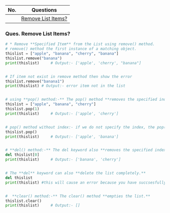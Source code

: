 |  No.  | Questions                                     |
| :---: | --------------------------------------------- |
|       | [Remove List Items?](#ques-remove-list-items) |

### Ques. Remove List Items?
```python
# * Remove **Specified Item** from the List using remove() method.
# remove() method the first instance of a matching object.
thislist = ["apple", "banana", "cherry", "banana"]
thislist.remove("banana")
print(thislist)     # Output:- ['apple', 'cherry', "banana"]


# If item not exist in remove method then show the error
thislist.remove("banana1")
print(thislist) # Output:- error item not in the list


# using **pop() method:-** The pop() method **removes the specified index**.
thislist = ["apple", "banana", "cherry"]
thislist.pop(1)
print(thislist)     # Output:- ['apple', 'cherry']


# pop() method without index:- if we do not specify the index, the pop() method **removes the last item**.
thislist.pop()
print(thislist)     # Output:- ['apple', 'banana']


# **del() method:-** The del keyword also **removes the specified index.**
del thislist[0]
print(thislist)     # Output:- ['banana', 'cherry']


# The **del** keyword can also **delete the list completely.**
del thislist
print(thislist) #this will cause an error because you have succsesfully deleted "thislist".


#  **clear() method:-** The clear() method **empties the list.**
thislist.clear()
print(thislist)     # Output:- []
```